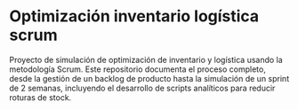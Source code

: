 # Optimización inventario logística scrum
Proyecto de simulación de optimización de inventario y logística usando la metodología Scrum. Este repositorio documenta el proceso completo, desde la gestión de un backlog de producto hasta la simulación de un sprint de 2 semanas, incluyendo el desarrollo de scripts analíticos para reducir roturas de stock.
